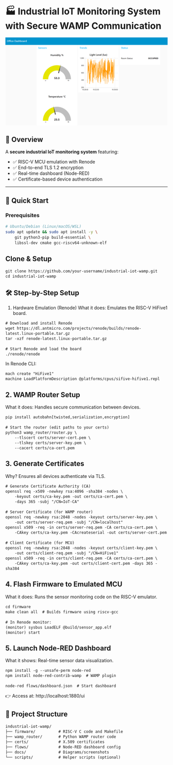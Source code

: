 # 🏭 Industrial IoT Monitoring System with Secure WAMP Communication

![Dashboard](docs/dashboard.png)


## 📌 Overview
A **secure industrial IoT monitoring system** featuring:
- ✅ RISC-V MCU emulation with Renode
- ✅ End-to-end TLS 1.2 encryption
- ✅ Real-time dashboard (Node-RED)
- ✅ Certificate-based device authentication

---

## 🚀 Quick Start
### Prerequisites
```bash
# Ubuntu/Debian (Linux/macOS/WSL)
sudo apt update && sudo apt install -y \
    git python3-pip build-essential \
    libssl-dev cmake gcc-riscv64-unknown-elf
```

## Clone & Setup
```
git clone https://github.com/your-username/industrial-iot-wamp.git
cd industrial-iot-wamp
```

## 🛠️ Step-by-Step Setup
1. Hardware Emulation (Renode)
What it does: Emulates the RISC-V HiFive1 board.
```
# Download and install Renode
wget https://dl.antmicro.com/projects/renode/builds/renode-latest.linux-portable.tar.gz
tar -xzf renode-latest.linux-portable.tar.gz

# Start Renode and load the board
./renode/renode
```

In Renode CLI:

```
mach create "HiFive1"
machine LoadPlatformDescription @platforms/cpus/sifive-hifive1.repl
```

## 2. WAMP Router Setup

What it does: Handles secure communication between devices.

```
pip install autobahn[twisted,serialization,encryption]

# Start the router (edit paths to your certs)
python3 wamp_router/router.py \
    --tlscert certs/server-cert.pem \
    --tlskey certs/server-key.pem \
    --cacert certs/ca-cert.pem
```

## 3. Generate Certificates

Why? Ensures all devices authenticate via TLS.
```
# Generate Certificate Authority (CA)
openssl req -x509 -newkey rsa:4096 -sha384 -nodes \
    -keyout certs/ca-key.pem -out certs/ca-cert.pem \
    -days 365 -subj "/CN=IoT-CA"

# Server Certificate (for WAMP router)
openssl req -newkey rsa:2048 -nodes -keyout certs/server-key.pem \
    -out certs/server-req.pem -subj "/CN=localhost"
openssl x509 -req -in certs/server-req.pem -CA certs/ca-cert.pem \
    -CAkey certs/ca-key.pem -CAcreateserial -out certs/server-cert.pem

# Client Certificate (for MCU)
openssl req -newkey rsa:2048 -nodes -keyout certs/client-key.pem \
    -out certs/client-req.pem -subj "/CN=HiFive1"
openssl x509 -req -in certs/client-req.pem -CA certs/ca-cert.pem \
    -CAkey certs/ca-key.pem -out certs/client-cert.pem -days 365 -sha384
```

## 4. Flash Firmware to Emulated MCU
What it does: Runs the sensor monitoring code on the RISC-V emulator.

```
cd firmware
make clean all  # Builds firmware using riscv-gcc

# In Renode monitor:
(monitor) sysbus LoadELF @build/sensor_app.elf
(monitor) start
```

## 5. Launch Node-RED Dashboard

What it shows: Real-time sensor data visualization.

```
npm install -g --unsafe-perm node-red
npm install node-red-contrib-wamp  # WAMP plugin

node-red flows/dashboard.json  # Start dashboard
```
👉 Access at: http://localhost:1880/ui

## 📂 Project Structure
```
industrial-iot-wamp/
├── firmware/          # RISC-V C code and Makefile
├── wamp_router/       # Python WAMP router code
├── certs/             # X.509 certificates
├── flows/             # Node-RED dashboard config
├── docs/              # Diagrams/screenshots
└── scripts/           # Helper scripts (optional)
```